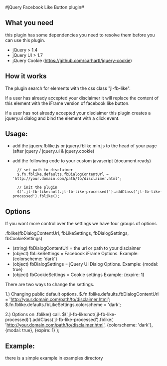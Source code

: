 #jQuery Facebook Like Button plugin#
## What you need ##
this plugin has some dependencies you need to resolve them before you can use this plugin.
- jQuery > 1.4
- jQuery UI > 1.7
- jQuery Cookie (https://github.com/carhartl/jquery-cookie)

## How it works ##
The plugin search for elements with the css class "jl-fb-like".

If a user has already accepted your disclaimer it will replace the content of this element with the iFrame version of
facebook like button.

if a user has not already accepted your disclaimer this plugin creates a jquery.ui dialog and bind the element with a
click event.

## Usage: ##
- add the jquery.fblike.js or jquery.fblike.min.js to the head of your page (after jquery / jquery.ui & jquery.cookie)
- add the following code to your custom javascript (document ready)

        // set path to disclaimer
        $.fn.fblike.defaults.fbDialogContentUrl = 'http://your.domain.com/path/to/disclaimer.html';

        // init the plugin
        $('.jl-fb-like:not(.jl-fb-like-processed)').addClass('jl-fb-like-processed').fblike();

## Options ##
If you want more control over the settings we have four groups of options

.fblike(fbDialogContentUrl, fbLikeSettings, fbDialogSettings, fbCookieSettings)

- (string) fbDialogContentUrl = the url or path to your disclaimer
- (object) fbLikeSettings = Facebook iFrame Options.
           Example: {colorscheme: 'dark'}
- (object) fbDialogSettings = jQuery UI Dialog Options.
           Example: {modal: true}
- (object) fbCookieSettings = Cookie settings
           Example: {expire: 1}

There are two ways to change the settings.

1.) Changing public default options.
        $.fn.fblike.defaults.fbDialogContentUrl = 'http://your.domain.com/path/to/disclaimer.html';
        $.fn.fblike.defaults.fbLikeSettings.colorscheme = 'dark';

2.) Options on .fblike() call.
        $('.jl-fb-like:not(.jl-fb-like-processed)').addClass('jl-fb-like-processed').fblike(
          'http://your.domain.com/path/to/disclaimer.html',
          {colorscheme: 'dark'},
          {modal: true},
          {expire: 1}
        );

## Example: ##
there is a simple example in examples directory
